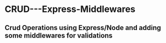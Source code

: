 # CRUD---Express-Middlewares

## Crud Operations using Express/Node and adding some middlewares for validations
